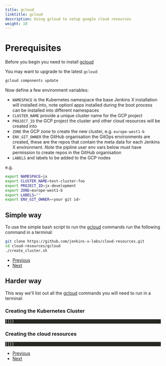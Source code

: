 ```yaml
---
title: gcloud
linktitle: gcloud
description: Using gcloud to setup google cloud resources
weight: 10
---
```


# Prerequisites

Before you begin you need to install [gcloud](https://cloud.google.com/sdk/gcloud)

You may want to upgrade to the latest `gcloud`:

```bash 
gcloud components update
```

Now define a few environment variables:

- `NAMESPACE` is the Kubernetes namespace the base Jenkins X installation will installed into, note optionl apps installed during the boot process can be installed into different namespaces
- `CLUSTER_NAME` provide a unique cluster name for the GCP project
- `PROJECT_ID` the GCP project the cluster and other cloud resources will be created into
- `ZONE` the GCP zone to create the new cluster, e.g. `europe-west1-b`
- `ENV_GIT_OWNER` the GitHub organisation the GitOps environments are created, these are the repos that contain the meta data for each Jenkins X environment.  _Note_ the pipline user env vars below must have permission to create repos in the GitHub organisation
- `LABELS` and labels to be added to the GCP nodes

e.g.

```bash
export NAMESPACE=jx
export CLUSTER_NAME=test-cluster-foo
export PROJECT_ID=jx-development
export ZONE=europe-west1-b
export LABELS=""
export ENV_GIT_OWNER=<your git id>
```

## Simple way

To use the simple bash script to run the [gcloud](https://cloud.google.com/sdk/gcloud) commands run the following command in a terminal:


```bash
git clone https://github.com/jenkins-x-labs/cloud-resources.git
cd cloud-resources/gcloud
./create_cluster.sh
```

<nav>
  <ul class="pagination">
    <li class="page-item"><a class="page-link" href="../">Previous</a></li>
    <li class="page-item"><a class="page-link" href="../../repository">Next</a></li>
  </ul>
</nav>

## Harder way

This way we'll list out all the [gcloud](https://cloud.google.com/sdk/gcloud) commands you will need to run in a terminal:

### Creating the Kubernetes Cluster

<div class="highlight">
<pre style="color:#f8f8f2;background-color:#272822;-moz-tab-size:4;-o-tab-size:4;tab-size:4"><code class="language-bash hljs" data-lang="bash">{{<gcp-create-cluster>}}</code></pre>
</div>


### Creating the cloud resources

<div class="highlight">
<pre style="color:#f8f8f2;background-color:#272822;-moz-tab-size:4;-o-tab-size:4;tab-size:4"><code class="language-bash hljs" data-lang="bash">{{<gcp-create-resources>}}</code></pre>
</div>

<nav>
  <ul class="pagination">
    <li class="page-item"><a class="page-link" href="../">Previous</a></li>
    <li class="page-item"><a class="page-link" href="../../repository">Next</a></li>
  </ul>
</nav>